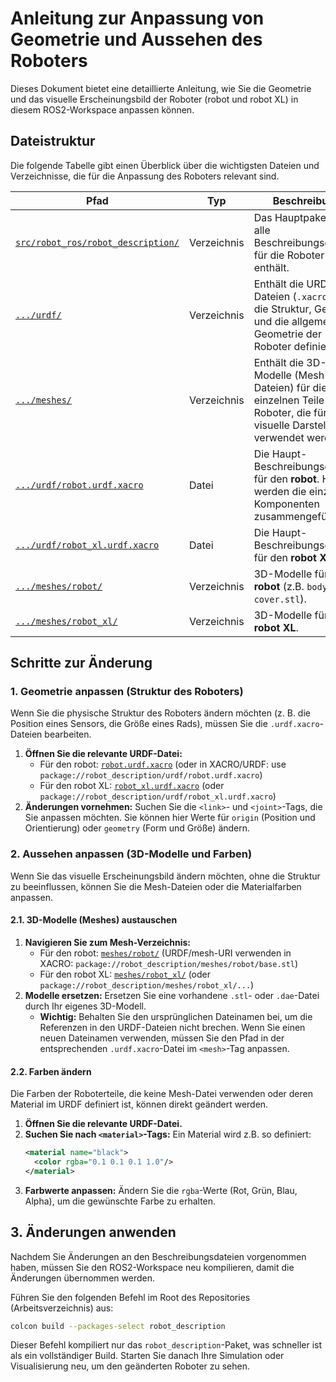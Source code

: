 # Anleitung zur Anpassung von Geometrie und Aussehen des Roboters

Dieses Dokument bietet eine detaillierte Anleitung, wie Sie die Geometrie und das visuelle Erscheinungsbild der Roboter (robot und robot XL) in diesem ROS2-Workspace anpassen können.

## Dateistruktur

Die folgende Tabelle gibt einen Überblick über die wichtigsten Dateien und Verzeichnisse, die für die Anpassung des Roboters relevant sind.

| Pfad                                                                                           | Typ         | Beschreibung                                                                                                                  |
| ---------------------------------------------------------------------------------------------- | ----------- | ----------------------------------------------------------------------------------------------------------------------------- |
| [`src/robot_ros/robot_description/`](src/robot_ros/robot_description/)                     | Verzeichnis | Das Hauptpaket, das alle Beschreibungsdateien für die Roboter enthält.                                                        |
| [`.../urdf/`](src/robot_ros/robot_description/urdf/)                                         | Verzeichnis | Enthält die URDF-Dateien (`.xacro`), die die Struktur, Gelenke und die allgemeine Geometrie der Roboter definieren.           |
| [`.../meshes/`](src/robot_ros/robot_description/meshes/)                                     | Verzeichnis | Enthält die 3D-Modelle (Mesh-Dateien) für die einzelnen Teile der Roboter, die für die visuelle Darstellung verwendet werden. |
| [`.../urdf/robot.urdf.xacro`](src/robot_ros/robot_description/urdf/robot.urdf.xacro)       | Datei       | Die Haupt-Beschreibungsdatei für den **robot**. Hier werden die einzelnen Komponenten zusammengefügt.                        |
| [`.../urdf/robot_xl.urdf.xacro`](src/robot_ros/robot_description/urdf/robot_xl.urdf.xacro) | Datei       | Die Haupt-Beschreibungsdatei für den **robot XL**.                                                                           |
| [`.../meshes/robot/`](src/robot_ros/robot_description/meshes/robot/)                       | Verzeichnis | 3D-Modelle für den **robot** (z.B. `body.stl`, `cover.stl`).                                                                 |
| [`.../meshes/robot_xl/`](src/robot_ros/robot_description/meshes/robot_xl/)                 | Verzeichnis | 3D-Modelle für den **robot XL**.                                                                                             |

## Schritte zur Änderung

### 1. Geometrie anpassen (Struktur des Roboters)

Wenn Sie die physische Struktur des Roboters ändern möchten (z. B. die Position eines Sensors, die Größe eines Rads), müssen Sie die `.urdf.xacro`-Dateien bearbeiten.

1.  **Öffnen Sie die relevante URDF-Datei:**
    *   Für den robot: [`robot.urdf.xacro`](src/robot_ros/robot_description/urdf/robot.urdf.xacro) (oder in XACRO/URDF: use `package://robot_description/urdf/robot.urdf.xacro`)
    *   Für den robot XL: [`robot_xl.urdf.xacro`](src/robot_ros/robot_description/urdf/robot_xl.urdf.xacro) (oder `package://robot_description/urdf/robot_xl.urdf.xacro`)
2.  **Änderungen vornehmen:** Suchen Sie die `<link>`- und `<joint>`-Tags, die Sie anpassen möchten. Sie können hier Werte für `origin` (Position und Orientierung) oder `geometry` (Form und Größe) ändern.

### 2. Aussehen anpassen (3D-Modelle und Farben)

Wenn Sie das visuelle Erscheinungsbild ändern möchten, ohne die Struktur zu beeinflussen, können Sie die Mesh-Dateien oder die Materialfarben anpassen.

#### 2.1. 3D-Modelle (Meshes) austauschen

1.  **Navigieren Sie zum Mesh-Verzeichnis:**
    *   Für den robot: [`meshes/robot/`](src/robot_ros/robot_description/meshes/robot/) (URDF/mesh-URI verwenden in XACRO: `package://robot_description/meshes/robot/base.stl`)
    *   Für den robot XL: [`meshes/robot_xl/`](src/robot_ros/robot_description/meshes/robot_xl/) (oder `package://robot_description/meshes/robot_xl/...`)
2.  **Modelle ersetzen:** Ersetzen Sie eine vorhandene `.stl`- oder `.dae`-Datei durch Ihr eigenes 3D-Modell.
    *   **Wichtig:** Behalten Sie den ursprünglichen Dateinamen bei, um die Referenzen in den URDF-Dateien nicht brechen. Wenn Sie einen neuen Dateinamen verwenden, müssen Sie den Pfad in der entsprechenden `.urdf.xacro`-Datei im `<mesh>`-Tag anpassen.

#### 2.2. Farben ändern

Die Farben der Roboterteile, die keine Mesh-Datei verwenden oder deren Material im URDF definiert ist, können direkt geändert werden.

1.  **Öffnen Sie die relevante URDF-Datei.**
2.  **Suchen Sie nach `<material>`-Tags:** Ein Material wird z.B. so definiert:
    ```xml
    <material name="black">
      <color rgba="0.1 0.1 0.1 1.0"/>
    </material>
    ```
3.  **Farbwerte anpassen:** Ändern Sie die `rgba`-Werte (Rot, Grün, Blau, Alpha), um die gewünschte Farbe zu erhalten.

## 3. Änderungen anwenden

Nachdem Sie Änderungen an den Beschreibungsdateien vorgenommen haben, müssen Sie den ROS2-Workspace neu kompilieren, damit die Änderungen übernommen werden.

Führen Sie den folgenden Befehl im Root des Repositories (Arbeitsverzeichnis) aus:

```bash
colcon build --packages-select robot_description
```

Dieser Befehl kompiliert nur das `robot_description`-Paket, was schneller ist als ein vollständiger Build. Starten Sie danach Ihre Simulation oder Visualisierung neu, um den geänderten Roboter zu sehen.

